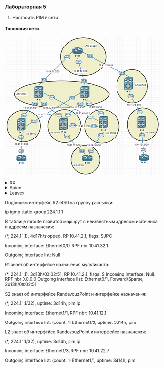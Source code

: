 ### Лабораторная 5
1. Настроить PIM в сети

#### Топология сети
![](underlay-net-bgp.PNG)

<details>
  <summary>RX</summary>
<pre><code>
ip multicast-routing
ip pim rp-address 10.41.2.1
int ran e0/0-2
 ip pim sparse-mode
int Lo0
 ip pim sparse-mode
</code></pre>
</details>
<details>
  <summary>Spine</summary>
<pre><code>
feature pim
ip pim rp-address 10.41.2.1
int e1/X
ip pim sparse-mode
</code></pre>
</details>
<details>
  <summary>Leaves</summary>
<pre><code>
feature pim
ip pim rp-address 10.41.2.1
int e1/X
ip pim sparse-mode
</code></pre>
</details>

Подпишем интерфейс R2 e0/0 на группу рассылки:

ip igmp static-group 224.1.1.1

В таблице mroute появится маршрут с неизвестным адресом источника и адресом назначения:

(*, 224.1.1.1), 4d17h/stopped, RP 10.41.2.1, flags: SJPC

  Incoming interface: Ethernet0/0, RPF nbr 10.41.32.1
  
  Outgoing interface list: Null

R1 знает об интерфейсе назначения мультикаста:

(*, 224.1.1.1), 3d13h/00:02:51, RP 10.41.2.1, flags: S
  Incoming interface: Null, RPF nbr 0.0.0.0
  Outgoing interface list:
    Ethernet0/1, Forward/Sparse, 3d13h/00:02:51

S2 знает об интерфейсе RandevouzPoint и интерфейсе назначения:

(*, 224.1.1.1/32), uptime: 3d14h, pim ip

  Incoming interface: Ethernet1/1, RPF nbr: 10.41.12.1
  
  Outgoing interface list: (count: 1) Ethernet1/3, uptime: 3d14h, pim
  
L2 знает об интерфейсе RandevouzPoint и интерфейсе назначения:

(*, 224.1.1.1/32), uptime: 3d14h, pim ip
  
  Incoming interface: Ethernet1/3, RPF nbr: 10.41.22.7
  
  Outgoing interface list: (count: 1) Ethernet1/1, uptime: 3d14h, pim

